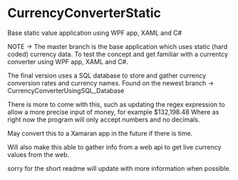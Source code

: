 # CurrencyConverterStatic
Base static value application using WPF app, XAML and C#

NOTE -> The master branch is the base application which uses static (hard coded) currency data. To test the concept and get familiar with a currentcy converter using WPF app, XAML and C#.

The final version uses a SQL database to store and gather currency conversion rates and currency names.
Found on the newest branch -> CurrencyConverterUsingSQL_Database

There is more to come with this, such as updating the regex expression to allow a more precise input of money, for example $132,198.48
Where as right now the program will only accept numbers and no decimals.

May convert this to a Xamaran app in the future if there is time. 

Will also make this able to gather info from a web api to get live currency values from the web.

sorry for the short readme will update with more information when possible.
